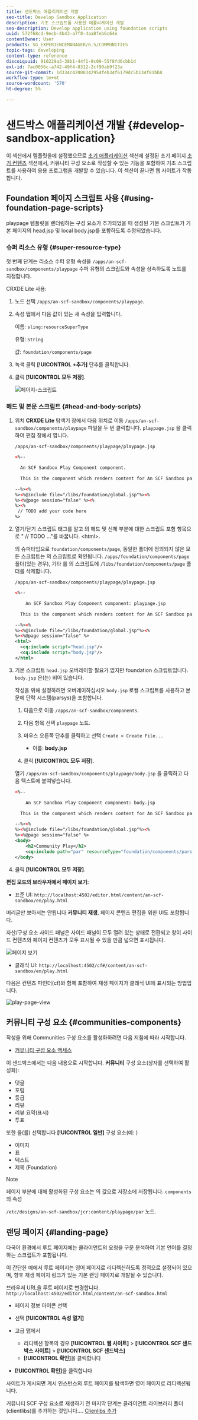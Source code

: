 ```yaml
---
title: 샌드박스 애플리케이션 개발
seo-title: Develop Sandbox Application
description: 기초 스크립트를 사용한 애플리케이션 개발
seo-description: Develop application using foundation scripts
uuid: 572f68cd-9ecb-4b43-a7f8-4aa8feb6c64e
contentOwner: User
products: SG_EXPERIENCEMANAGER/6.5/COMMUNITIES
topic-tags: developing
content-type: reference
discoiquuid: 910229a3-38b1-44f1-9c09-55f8fd6cbb1d
exl-id: 7ac0056c-a742-49f4-8312-2cf90ab9f23a
source-git-commit: 1d334c42088342954feb34f6179dc5b134f81bb8
workflow-type: tm+mt
source-wordcount: '570'
ht-degree: 5%

---
```


# 샌드박스 애플리케이션 개발  {#develop-sandbox-application}

이 섹션에서 템플릿을에 설정했으므로 [초기 애플리케이션](initial-app.md) 섹션에 설정된 초기 페이지 [초기 컨텐츠](initial-content.md) 섹션에서, 커뮤니티 구성 요소로 작성할 수 있는 기능을 포함하여 기초 스크립트를 사용하여 응용 프로그램을 개발할 수 있습니다. 이 섹션이 끝나면 웹 사이트가 작동합니다.

## Foundation 페이지 스크립트 사용 {#using-foundation-page-scripts}

playpage 템플릿을 렌더링하는 구성 요소가 추가되었을 때 생성된 기본 스크립트가 기본 페이지의 head.jsp 및 local body.jsp를 포함하도록 수정되었습니다.

### 슈퍼 리소스 유형 {#super-resource-type}

첫 번째 단계는 리소스 수퍼 유형 속성을 `/apps/an-scf-sandbox/components/playpage` 수퍼 유형의 스크립트와 속성을 상속하도록 노드를 지정합니다.

CRXDE Lite 사용:

1. 노드 선택 `/apps/an-scf-sandbox/components/playpage`.
1. 속성 탭에서 다음 값이 있는 새 속성을 입력합니다.

   이름: `sling:resourceSuperType`

   유형: `String`

   값: `foundation/components/page`

1. 녹색 클릭 **[!UICONTROL +추가]** 단추를 클릭합니다.
1. 클릭 **[!UICONTROL 모두 저장]**.

   ![페이지-스크립트](assets/page-script.png)

### 헤드 및 본문 스크립트 {#head-and-body-scripts}

1. 위치 **CRXDE Lite** 탐색기 창에서 다음 위치로 이동 `/apps/an-scf-sandbox/components/playpage` 파일을 두 번 클릭합니다. `playpage.jsp` 을 클릭하여 편집 창에서 엽니다.

   `/apps/an-scf-sandbox/components/playpage/playpage.jsp`

   ```xml
   <%--
   
     An SCF Sandbox Play Component component.
   
     This is the component which renders content for An SCF Sandbox page.
   
   --%><%
   %><%@include file="/libs/foundation/global.jsp"%><%
   %><%@page session="false" %><%
   %><%
    // TODO add your code here
   %>
   ```

1. 열기/닫기 스크립트 태그를 알고 의 헤드 및 신체 부분에 대한 스크립트 포함 항목으로 &quot; // TODO ...&quot;를 바꿉니다. &lt;html>.

   의 슈퍼타입으로 `foundation/components/page`, 동일한 폴더에 정의되지 않은 모든 스크립트는 의 스크립트로 확인됩니다. `/apps/foundation/components/page` 폴더(있는 경우), 기타 를 의 스크립트에 `/libs/foundation/components/page` 폴더를 삭제합니다.

   `/apps/an-scf-sandbox/components/playpage/playpage.jsp`

   ```xml
   <%--
   
       An SCF Sandbox Play Component component: playpage.jsp
   
     This is the component which renders content for An SCF Sandbox page.
   
   --%><%
   %><%@include file="/libs/foundation/global.jsp"%><%
   %><%@page session="false" %>
   <html>
     <cq:include script="head.jsp"/>
     <cq:include script="body.jsp"/>
   </html>
   ```

1. 기본 스크립트 `head.jsp` 오버레이할 필요가 없지만 foundation 스크립트입니다. `body.jsp` 은(는) 비어 있습니다.

   작성을 위해 설정하려면 오버레이하십시오 `body.jsp` 로컬 스크립트를 사용하고 본문에 단락 시스템(parsys)을 포함합니다.

   1. 다음으로 이동 `/apps/an-scf-sandbox/components`.
   1. 다음 항목 선택 `playpage` 노드.
   1. 마우스 오른쪽 단추를 클릭하고 선택 `Create > Create File...`

      * 이름: **body.jsp**
   1. 클릭 **[!UICONTROL 모두 저장]**.

   열기 `/apps/an-scf-sandbox/components/playpage/body.jsp` 을 클릭하고 다음 텍스트에 붙여넣습니다.

   ```xml
   <%--
   
       An SCF Sandbox Play Component component: body.jsp
   
     This is the component which renders content for An SCF Sandbox page.
   
   --%><%
   %><%@include file="/libs/foundation/global.jsp"%><%
   %><%@page session="false" %>
   <body>
       <h2>Community Play</h2>
       <cq:include path="par" resourceType="foundation/components/parsys" />
   </body>
   ```

1. 클릭 **[!UICONTROL 모두 저장]**.

**편집 모드의 브라우저에서 페이지 보기:**

* 표준 UI: `http://localhost:4502/editor.html/content/an-scf-sandbox/en/play.html`

머리글만 보아서는 안됩니다 **커뮤니티 재생**, 페이지 콘텐츠 편집을 위한 UI도 포함됩니다.

자산/구성 요소 사이드 패널은 사이드 패널이 모두 열려 있는 상태로 전환되고 창이 사이드 컨텐츠와 페이지 컨텐츠가 모두 표시될 수 있을 만큼 넓으면 표시됩니다.

![페이지 보기](assets/view-page.png)

* 클래식 UI: `http://localhost:4502/cf#/content/an-scf-sandbox/en/play.html`

다음은 컨텐츠 파인더(cf)와 함께 포함하여 재생 페이지가 클래식 UI에 표시되는 방법입니다.

![play-page-view](assets/play-page-view.png)

## 커뮤니티 구성 요소 {#communities-components}

작성을 위해 Communities 구성 요소를 활성화하려면 다음 지침에 따라 시작합니다.

* [커뮤니티 구성 요소 액세스](basics.md#accessing-communities-components)

이 샌드박스에서는 다음 내용으로 시작합니다. **커뮤니티** 구성 요소(상자를 선택하여 활성화):

* 댓글
* 포럼
* 등급
* 리뷰
* 리뷰 요약(표시)
* 투표

또한 을(를) 선택합니다 **[!UICONTROL 일반]** 구성 요소(예: )

* 이미지
* 표
* 텍스트
* 제목 (Foundation)

>[!NOTE]
>
>페이지 부분에 대해 활성화된 구성 요소는 의 값으로 저장소에 저장됩니다. `components` 의 속성
>
>`/etc/designs/an-scf-sandbox/jcr:content/playpage/par` 노드.

## 랜딩 페이지 {#landing-page}

다국어 환경에서 루트 페이지에는 클라이언트의 요청을 구문 분석하여 기본 언어를 결정하는 스크립트가 포함됩니다.

이 간단한 예에서 루트 페이지는 영어 페이지로 리디렉션하도록 정적으로 설정되어 있으며, 향후 재생 페이지 링크가 있는 기본 랜딩 페이지로 개발될 수 있습니다.

브라우저 URL을 루트 페이지로 변경합니다. `http://localhost:4502/editor.html/content/an-scf-sandbox.html`

* 페이지 정보 아이콘 선택
* 선택 **[!UICONTROL 속성 열기]**
* 고급 탭에서

   * 리디렉션 항목의 경우 **[!UICONTROL 웹 사이트]** > **[!UICONTROL SCF 샌드박스 사이트]** > **[!UICONTROL SCF 샌드박스]**
   * **[!UICONTROL 확인]**&#x200B;을 클릭합니다

* **[!UICONTROL 확인]**&#x200B;을 클릭합니다

사이트가 게시되면 게시 인스턴스의 루트 페이지를 탐색하면 영어 페이지로 리디렉션됩니다.

커뮤니티 SCF 구성 요소로 재생하기 전 마지막 단계는 클라이언트 라이브러리 폴더(clientlibs)를 추가하는 것입니다.... [Clienlibs 추가](add-clientlibs.md)
